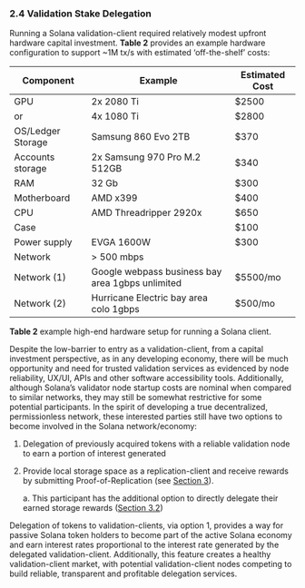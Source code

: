 ### 2.4 Validation Stake Delegation

Running a Solana validation-client required relatively modest upfront hardware capital investment. **Table 2** provides an example hardware configuration to support ~1M tx/s with estimated ‘off-the-shelf’ costs:

|Component|Example|Estimated Cost|
|--- |--- |--- |
|GPU|2x 2080 Ti|$2500|
|or|4x 1080 Ti|$2800|
|OS/Ledger Storage|Samsung 860 Evo 2TB|$370|
|Accounts storage|2x Samsung 970 Pro M.2 512GB|$340|
|RAM|32 Gb|$300|
|Motherboard|AMD x399|$400|
|CPU|AMD Threadripper 2920x|$650|
|Case||$100|
|Power supply|EVGA 1600W|$300|
|Network|> 500 mbps||
|Network (1)|Google webpass business bay area 1gbps unlimited|$5500/mo|
|Network (2)|Hurricane Electric bay area colo 1gbps|$500/mo|
**Table 2** example high-end hardware setup for running a Solana client.

Despite the low-barrier to entry as a validation-client, from a capital investment perspective, as in any developing economy, there will be much opportunity and need for trusted validation services as evidenced by node reliability, UX/UI, APIs and other software accessibility tools. Additionally, although Solana’s validator node startup costs are nominal when compared to similar networks, they may still be somewhat restrictive for some potential participants. In the spirit of developing a true decentralized, permissionless network, these interested parties still have two options to become involved in the Solana network/economy:

1. Delegation of previously acquired tokens with a reliable validation node to earn a portion of interest generated

2. Provide local storage space as a replication-client and receive rewards by submitting Proof-of-Replication (see [Section 3](ed_replication_client_economics.md)).

    a. This participant has the additional option to directly delegate their earned storage rewards ([Section 3.2](ed_rce_replication_client_reward_auto_delegation.md))

Delegation of tokens to validation-clients, via option 1, provides a way for passive Solana token holders to become part of the active Solana economy and earn interest rates proportional to the interest rate generated by the delegated validation-client. Additionally, this feature creates a healthy validation-client market, with potential validation-client nodes competing to build reliable, transparent and profitable delegation services.
